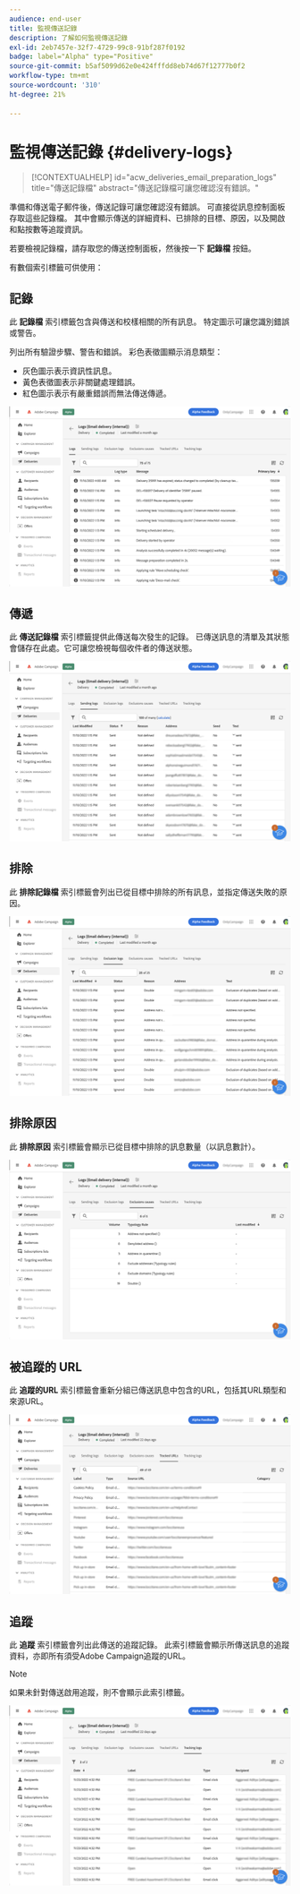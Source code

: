 ```yaml
---
audience: end-user
title: 監視傳送記錄
description: 了解如何監視傳送記錄
exl-id: 2eb7457e-32f7-4729-99c8-91bf287f0192
badge: label="Alpha" type="Positive"
source-git-commit: b5af5099d62e0e424fffdd8eb74d67f12777b0f2
workflow-type: tm+mt
source-wordcount: '310'
ht-degree: 21%

---
```


# 監視傳送記錄 {#delivery-logs}

>[!CONTEXTUALHELP]
>id="acw_deliveries_email_preparation_logs"
>title="傳送記錄檔"
>abstract="傳送記錄檔可讓您確認沒有錯誤。"

準備和傳送電子郵件後，傳送記錄可讓您確認沒有錯誤。 可直接從訊息控制面板存取這些記錄檔。 其中會顯示傳送的詳細資料、已排除的目標、原因，以及開啟和點按數等追蹤資訊。

若要檢視記錄檔，請存取您的傳送控制面板，然後按一下 **記錄檔** 按鈕。

有數個索引標籤可供使用：

## 記錄

此 **記錄檔** 索引標籤包含與傳送和校樣相關的所有訊息。 特定圖示可讓您識別錯誤或警告。

列出所有驗證步驟、警告和錯誤。 彩色表徵圖顯示消息類型：

* 灰色圖示表示資訊性訊息。
* 黃色表徵圖表示非關鍵處理錯誤。
* 紅色圖示表示有嚴重錯誤而無法傳送傳遞。

![](assets/logs.png)

## 傳遞

此 **傳送記錄檔** 索引標籤提供此傳送每次發生的記錄。 已傳送訊息的清單及其狀態會儲存在此處。它可讓您檢視每個收件者的傳送狀態。

![](assets/logs2.png)

## 排除

此 **排除記錄檔** 索引標籤會列出已從目標中排除的所有訊息，並指定傳送失敗的原因。

![](assets/logs3.png)

## 排除原因

此 **排除原因** 索引標籤會顯示已從目標中排除的訊息數量（以訊息數計）。

![](assets/logs4.png)

## 被追蹤的 URL

此 **追蹤的URL** 索引標籤會重新分組已傳送訊息中包含的URL，包括其URL類型和來源URL。

![](assets/logs5.png)

## 追蹤

此 **追蹤** 索引標籤會列出此傳送的追蹤記錄。 此索引標籤會顯示所傳送訊息的追蹤資料，亦即所有須受Adobe Campaign追蹤的URL。

>[!NOTE]
>
>如果未針對傳送啟用追蹤，則不會顯示此索引標籤。

![](assets/logs6.png)
